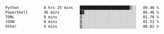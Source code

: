 <!--START_SECTION:waka-->

```txt
Python           8 hrs 25 mins   ██████████████████████▒░░   89.48 %
PowerShell       36 mins         █▓░░░░░░░░░░░░░░░░░░░░░░░   06.46 %
TOML             9 mins          ▒░░░░░░░░░░░░░░░░░░░░░░░░   01.70 %
JSON             8 mins          ▒░░░░░░░░░░░░░░░░░░░░░░░░   01.52 %
Other            4 mins          ▒░░░░░░░░░░░░░░░░░░░░░░░░   00.82 %
```

<!--END_SECTION:waka-->
